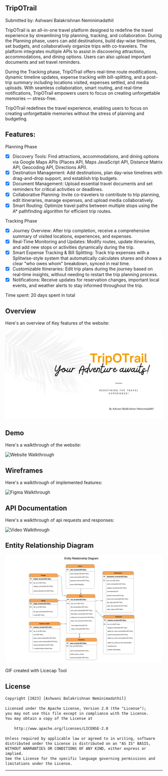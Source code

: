 ## TripOTrail 

Submitted by: Ashwani Balakrishnan Neminimadathil

TripOTrail is an all-in-one travel platform designed to redefine the travel experience by streamlining trip planning, tracking, and collaboration. During the Planning phase, users can add destinations, build day-wise timelines, set budgets, and collaboratively organize trips with co-travelers. The platform integrates multiple APIs to assist in discovering attractions, accommodations, and dining options. Users can also upload important documents and set travel reminders.

During the Tracking phase, TripOTrail offers real-time route modifications, dynamic timeline updates, expense tracking with bill-splitting, and a post-trip summary including locations visited, expenses settled, and media uploads. With seamless collaboration, smart routing, and real-time notifications, TripOTrail empowers users to focus on creating unforgettable memories — stress-free. 

TripOTrail redefines the travel experience, enabling users to focus on creating unforgettable memories without the stress of planning and budgeting. 


## Features: 
Planning Phase
* [x] Discovery Tools: Find attractions, accommodations, and dining options via Google Maps APIs (Places API, Maps JavaScript API, Distance Matrix API, Geocoding API, Directions API).
* [x] Destination Management: Add destinations, plan day-wise timelines with drag-and-drop support, and establish trip budgets.
* [x] Document Management: Upload essential travel documents and set reminders for critical activities or deadlines.
* [x] Collaborative Planning: Invite co-travelers to contribute to trip planning, edit itineraries, manage expenses, and upload media collaboratively.
* [x] Smart Routing: Optimize travel paths between multiple stops using the A* pathfinding algorithm for efficient trip routes.

Tracking Phase
* [x] Journey Overview: After trip completion, receive a comprehensive summary of visited locations, experiences, and expenses.
* [x] Real-Time Monitoring and Updates: Modify routes, update itineraries, and add new stops or activities dynamically during the trip.
* [x] Smart Expense Tracking & Bill Splitting: Track trip expenses with a Splitwise-style system that automatically calculates shares and shows a clear "who owes whom" breakdown, synced in real time.
* [x] Customizable Itineraries: Edit trip plans during the journey based on real-time insights, without needing to restart the trip planning process.
* [x] Notifications: Receive updates for reservation changes, important local events, and weather alerts to stay informed throughout the trip.

Time spent: 20 days spent in total

## Overview

Here's an overview of Key features of the website:

<img src='https://github.com/ashwani89n/TripOTrail/blob/main/TripOTrail_Overview.pdf' title='Video Walkthrough' width='' alt='Website Walkthrough' />

## Demo

Here's a walkthrough of the website:

<img src='https://github.com/ashwani89n/TripOTrail/blob/main/TripOTrail.gif' title='Video Walkthrough' width='' alt='Website Walkthrough' />

## Wireframes

Here's a walkthrough of implemented features:

<img src='https://github.com/ashwani89n/TripOTrail/blob/main/TripOTrail_Figma.gif' title='Video Walkthrough' width='' alt='Figma Walkthrough' />

## API Documentation

Here's a walkthrough of api requests and responses:

<img src='https://github.com/ashwani89n/TripOTrail/blob/main/TripOTrail_API_Documentation.gif' title='Video Walkthrough' width='' alt='Video Walkthrough' />

## Entity Relationship Diagram

<img src='https://github.com/ashwani89n/TripOTrail/blob/main/TripOTrail_ER_Diagram.png' title='Screenshot' width='' alt='Screenshot' />

GIF created with Licecap Tool

## License

    Copyright [2023] [Ashwani Balakrishnan Neminimadathil]

    Licensed under the Apache License, Version 2.0 (the "License");
    you may not use this file except in compliance with the License.
    You may obtain a copy of the License at

        http://www.apache.org/licenses/LICENSE-2.0

    Unless required by applicable law or agreed to in writing, software
    distributed under the License is distributed on an "AS IS" BASIS,
    WITHOUT WARRANTIES OR CONDITIONS OF ANY KIND, either express or implied.
    See the License for the specific language governing permissions and
    limitations under the License.

--------------------------------------------------------------------------------


